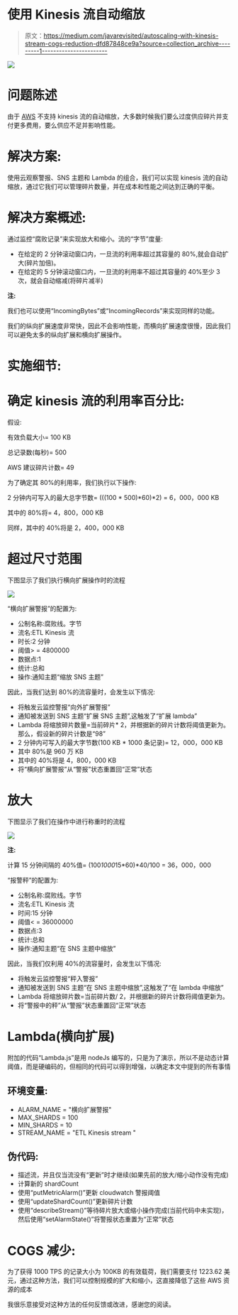 # 使用 Kinesis 流自动缩放

> 原文：<https://medium.com/javarevisited/autoscaling-with-kinesis-stream-cogs-reduction-dfd87848ce9a?source=collection_archive---------1----------------------->

![](img/a0785d3730c439d18ed05d17dbbcc5b7.png)

# 问题陈述

由于 [AWS](/javarevisited/top-10-courses-to-learn-amazon-web-services-aws-cloud-in-2020-best-and-free-317f10d7c21d) 不支持 kinesis 流的自动缩放，大多数时候我们要么过度供应碎片并支付更多费用，要么供应不足并影响性能。

# 解决方案:

使用云观察警报、SNS 主题和 Lambda 的组合，我们可以实现 kinesis 流的自动缩放，通过它我们可以管理碎片数量，并在成本和性能之间达到正确的平衡。

# 解决方案概述:

通过监控“腐败记录”来实现放大和缩小。流的“字节”度量:

*   在给定的 2 分钟滚动窗口内，一旦流的利用率超过其容量的 80%,就会自动扩大(碎片加倍)。
*   在给定的 5 分钟滚动窗口内，一旦流的利用率不超过其容量的 40%至少 3 次，就会自动缩减(将碎片减半)

**注:**

我们也可以使用“IncomingBytes”或“IncomingRecords”来实现同样的功能。

我们的纵向扩展速度非常快，因此不会影响性能，而横向扩展速度很慢，因此我们可以避免太多的纵向扩展和横向扩展操作。

# 实施细节:

# 确定 kinesis 流的利用率百分比:

假设:

有效负载大小= 100 KB

总记录数(每秒)= 500

AWS 建议碎片计数= 49

为了确定其 80%的利用率，我们执行以下操作:

2 分钟内可写入的最大总字节数= (((100 * 500)*60)*2) = 6，000，000 KB

其中的 80%将= 4，800，000 KB

同样，其中的 40%将是 2，400，000 KB

# 超过尺寸范围

下图显示了我们执行横向扩展操作时的流程

[![](img/2df91a13698489711d7b997f33145cda.png)](https://medium.com/javarevisited/top-5-aws-training-courses-to-crack-amazon-web-service-solutions-architect-associate-certification-3f4affa8f660?source=collection_home---4------0-----------------------)

“横向扩展警报”的配置为:

*   公制名称:腐败线。字节
*   流名:ETL Kinesis 流
*   时长:2 分钟
*   阈值> = 4800000
*   数据点:1
*   统计:总和
*   操作:通知主题“缩放 SNS 主题”

因此，当我们达到 80%的流容量时，会发生以下情况:

*   将触发云监控警报“向外扩展警报”
*   通知被发送到 SNS 主题“扩展 SNS 主题”,这触发了“扩展 lambda”
*   Lambda 将缩放碎片数量=当前碎片* 2，并根据新的碎片计数将阈值更新为。那么，假设新的碎片计数是“98”
*   2 分钟内可写入的最大字节数(100 KB * 1000 条记录)= 12，000，000 KB
*   其中 80%是 960 万 KB
*   其中的 40%将是 4，800，000 KB
*   将“横向扩展警报”从“警报”状态重置回“正常”状态

# 放大

下图显示了我们在操作中进行称重时的流程

[![](img/b6b93fc9fdfa3a5af48622076657619b.png)](https://javarevisited.blogspot.com/2020/05/top-5-amazon-web-services-aws-courses-for-beginners-and-experienced-programmers.html)

**注:**

计算 15 分钟间隔的 40%值= (100*1000*15*60)*40/100 = 36，000，000

“报警秤”的配置为:

*   公制名称:腐败线。字节
*   流名:ETL Kinesis 流
*   时间:15 分钟
*   阈值< = 36000000
*   数据点:3
*   统计:总和
*   操作:通知主题“在 SNS 主题中缩放”

因此，当我们仅利用 40%的流容量时，会发生以下情况:

*   将触发云监控警报“秤入警报”
*   通知被发送到 SNS 主题“在 SNS 主题中缩放”,这触发了“在 lambda 中缩放”
*   Lambda 将缩放碎片数=当前碎片数/ 2，并根据新的碎片计数将阈值更新为。
*   将“警报中的秤”从“警报”状态重置回“正常”状态

# Lambda(横向扩展)

附加的代码“Lambda.js”是用 nodeJs 编写的，只是为了演示，所以不是动态计算阈值，而是硬编码的，但相同的代码可以得到增强，以确定本文中提到的所有事情

## 环境变量:

*   ALARM_NAME = "横向扩展警报"
*   MAX_SHARDS = 100
*   MIN_SHARDS = 10
*   STREAM_NAME = "ETL Kinesis stream "

## 伪代码:

*   描述流，并且仅当流没有“更新”时才继续(如果先前的放大/缩小动作没有完成)
*   计算新的 shardCount
*   使用“putMetricAlarm()”更新 cloudwatch 警报阈值
*   使用“updateShardCount()”更新碎片计数
*   使用“describeStream()”等待碎片放大或缩小操作完成(当前代码中未实现)，然后使用“setAlarmState()”将警报状态重置为“正常”状态

# COGS 减少:

为了获得 1000 TPS 的记录大小为 100KB 的有效载荷，我们需要支付 1223.62 美元，通过这种方法，我们可以控制规模的扩大和缩小，这直接降低了这些 AWS 资源的成本

我很乐意接受对这种方法的任何反馈或改进，感谢您的阅读。